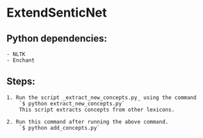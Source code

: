 # ExtendSenticNet


## Python dependencies:
	- NLTK
	- Enchant

## Steps:
	1. Run the script _extract_new_concepts.py_ using the command
		`$ python extract_new_concepts.py`
		This script extracts concepts from other lexicons.

	2. Run this command after running the above command.
		`$ python add_concepts.py`

	